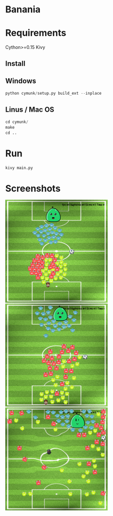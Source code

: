 # Banania

Requirements
======

Cython>=0.15
Kivy


## Install

Windows
------
```python
python cymunk/setup.py build_ext --inplace
```

Linus / Mac OS
------
```python
cd cymunk/
make
cd ..
```

Run 
======
```python
kivy main.py
```

Screenshots
======
![Screen 1](img/screenshots/screenshot0001.png)
![Screen 1](img/screenshots/screenshot0002.png)
![Screen 1](img/screenshots/screenshot0003.png)


